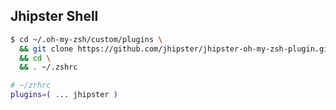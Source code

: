 ## Jhipster Shell

```bash
$ cd ~/.oh-my-zsh/custom/plugins \
  && git clone https://github.com/jhipster/jhipster-oh-my-zsh-plugin.git jhipster \
  && cd \
  && . ~/.zshrc
```

```bash
# ~/zrhrc
plugins=( ... jhipster )
```
